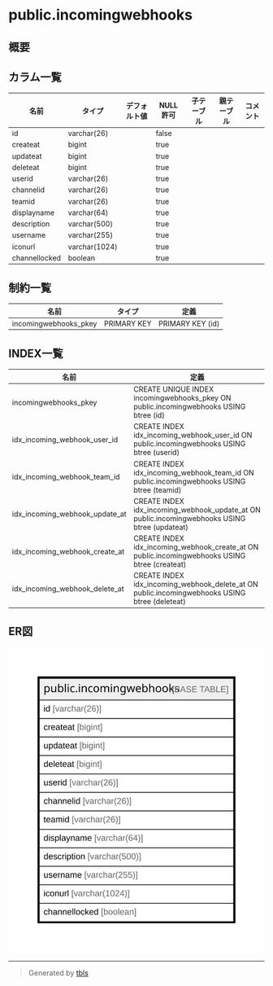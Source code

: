 # public.incomingwebhooks

## 概要

## カラム一覧

| 名前            | タイプ           | デフォルト値       | NULL許可   | 子テーブル      | 親テーブル      | コメント     |
| ------------- | ------------- | ------------ | -------- | ---------- | ---------- | -------- |
| id            | varchar(26)   |              | false    |            |            |          |
| createat      | bigint        |              | true     |            |            |          |
| updateat      | bigint        |              | true     |            |            |          |
| deleteat      | bigint        |              | true     |            |            |          |
| userid        | varchar(26)   |              | true     |            |            |          |
| channelid     | varchar(26)   |              | true     |            |            |          |
| teamid        | varchar(26)   |              | true     |            |            |          |
| displayname   | varchar(64)   |              | true     |            |            |          |
| description   | varchar(500)  |              | true     |            |            |          |
| username      | varchar(255)  |              | true     |            |            |          |
| iconurl       | varchar(1024) |              | true     |            |            |          |
| channellocked | boolean       |              | true     |            |            |          |

## 制約一覧

| 名前                    | タイプ         | 定義               |
| --------------------- | ----------- | ---------------- |
| incomingwebhooks_pkey | PRIMARY KEY | PRIMARY KEY (id) |

## INDEX一覧

| 名前                             | 定義                                                                                            |
| ------------------------------ | --------------------------------------------------------------------------------------------- |
| incomingwebhooks_pkey          | CREATE UNIQUE INDEX incomingwebhooks_pkey ON public.incomingwebhooks USING btree (id)         |
| idx_incoming_webhook_user_id   | CREATE INDEX idx_incoming_webhook_user_id ON public.incomingwebhooks USING btree (userid)     |
| idx_incoming_webhook_team_id   | CREATE INDEX idx_incoming_webhook_team_id ON public.incomingwebhooks USING btree (teamid)     |
| idx_incoming_webhook_update_at | CREATE INDEX idx_incoming_webhook_update_at ON public.incomingwebhooks USING btree (updateat) |
| idx_incoming_webhook_create_at | CREATE INDEX idx_incoming_webhook_create_at ON public.incomingwebhooks USING btree (createat) |
| idx_incoming_webhook_delete_at | CREATE INDEX idx_incoming_webhook_delete_at ON public.incomingwebhooks USING btree (deleteat) |

## ER図

![er](public.incomingwebhooks.svg)

---

> Generated by [tbls](https://github.com/k1LoW/tbls)
